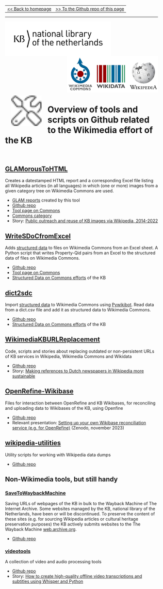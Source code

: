 <table width="100%" border="0"><tr><td align="left">
<a href="https://kbnlwikimedia.github.io/"><< Back to homepage</a>
</td><td align="right">
<a href="https://github.com/KBNLwikimedia/kbnlwikimedia.github.io" target="_blank">>> To the Github repo of this page</a>
</td></tr></table>
<hr/>

<img src="../media/KB_Nationale-Bibliotheek_Logo_RGB-Zwart-EN.png" width="350" hspace="0" align="left"/>
<img src="../media/wikimedia-logos.png" align="right" width="300" hspace="0" align="left"/>
<br clear="all"/>

<img src="../media/screwdriver-wrench.svg" align="left" width="100" hspace="20" vspace="10"/>

# Overview of tools and scripts on Github related to the Wikimedia effort of the KB
<br clear="all"/>

## [GLAMorousToHTML](https://kbnlwikimedia.github.io/GLAMorousToHTML/)
Creates a datestamped HTML report and a corresponding Excel file listing all Wikipedia articles (in all languages) in which (one or more) images from a given category tree on Wikimedia Commons are used. 
* [GLAM reports](https://kbnlwikimedia.github.io/GLAMorousToHTML/reports/reports.html) created by this tool
* [Github repo](https://github.com/KBNLwikimedia/GLAMorousToHTML)
* [Tool page on Commons](https://commons.wikimedia.org/wiki/Commons:GLAMorousToHTML)
* [Commons category](https://commons.wikimedia.org/wiki/Category:GLAMorousToHTML)
* Story: [Public outreach and reuse of KB images via Wikipedia, 2014-2022](https://kbnlwikimedia.github.io/GLAMorousToHTML/stories/Public%20outreach%20and%20reuse%20of%20KB%20images%20via%20Wikipedia%2C%202014-2022.html)

## [WriteSDoCfromExcel](https://github.com/KBNLwikimedia/SDoC/tree/main/writeSDoCfromExcel)
Adds [structured data](https://commons.wikimedia.org/wiki/Commons:Structured_data) to files on Wikimedia Commons from an Excel sheet. A Python script that writes Property-Qid pairs from an Excel to the structured data of files on Wikimedia Commons. 
* [Github repo](https://github.com/KBNLwikimedia/SDoC/tree/main/writeSDoCfromExcel)
* [Tool page on Commons](https://commons.wikimedia.org/wiki/Commons:WriteSDoCfromExcel)
* [Structured Data on Commons efforts](https://commons.wikimedia.org/wiki/Commons:Koninklijke_Bibliotheek/SDoC) of the KB

## [dict2sdc](https://github.com/KBNLwikimedia/dict2sdc)
Import [structured data](https://commons.wikimedia.org/wiki/Commons:Structured_data) to Wikimedia Commons using [Pywikibot](https://www.mediawiki.org/wiki/Manual:Pywikibot). Read data from a dict.csv file and add it as structured data to Wikimedia Commons.
* [Github repo](https://github.com/KBNLwikimedia/dict2sdc)
* [Structured Data on Commons efforts](https://commons.wikimedia.org/wiki/Commons:Koninklijke_Bibliotheek/SDoC) of the KB

## [WikimediaKBURLReplacement](https://kbnlwikimedia.github.io/WikimediaKBURLReplacement/)
Code, scripts and stories about replacing outdated or non-persistent URLs of KB services in Wikipedia, Wikimedia Commons and Wikidata
* [Github repo](https://github.com/KBNLwikimedia/WikimediaKBURLReplacement)
* Story: [Making references to Dutch newspapers in Wikipedia more sustainable](https://kbnlwikimedia.github.io/WikimediaKBURLReplacement/stories/Making%20references%20to%20Dutch%20newspapers%20in%20Wikipedia%20more%20sustainable.html)

## [OpenRefine-Wikibase](https://github.com/KBNLwikimedia/OpenRefine-Wikibase)
Files for interaction between OpenRefine and KB Wikibases, for reconciling and uploading data to Wikibases of the KB, using Openfine 
* [Github repo](https://github.com/KBNLwikimedia/OpenRefine-Wikibase)
* Relevant presentation: [Setting up your own Wikibase reconciliation service (e.g. for OpenRefine)](https://zenodo.org/record/10078805) (Zenodo, november 2023)

## [wikipedia-utilities](https://github.com/KBNLwikimedia/wikipedia-utils)
Utility scripts for working with Wikipedia data dumps 
* [Github repo](https://github.com/KBNLwikimedia/wikipedia-utils)

## Non-Wikimedia tools, but still handy

### [SaveToWaybackMachine](https://github.com/ookgezellig/SaveToWaybackMachine)
Saving URLs of webpages of the KB in bulk to the Wayback Machine of The Internet Archive. Some websites managed by the KB, national library of the Netherlands, have been or will be discontinued. To preserve the content of these sites (e.g. for sourcing Wikipedia articles or cultural heritage preservation purposes) the KB actively submits websites to the The Wayback Machine [web.archive.org](https://web.archive.org/).
* [Github repo](https://github.com/ookgezellig/SaveToWaybackMachine)

### [videotools](https://kbnlresearch.github.io/videotools/) 
A collection of video and audio processing tools
* [Github repo](https://github.com/KBNLresearch/videotools)
* Story: [How to create high-quality offline video transcriptions and subtitles using Whisper and Python](https://kbnlresearch.github.io/videotools/stories/How%20to%20create%20high-quality%20offline%20video%20transcriptions%20and%20subtitles%20using%20Whisper%20and%20Python.html)

